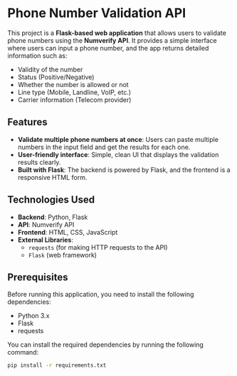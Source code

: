 # Phone Number Validation API

This project is a **Flask-based web application** that allows users to validate phone numbers using the **Numverify API**. It provides a simple interface where users can input a phone number, and the app returns detailed information such as:
- Validity of the number
- Status (Positive/Negative)
- Whether the number is allowed or not
- Line type (Mobile, Landline, VoIP, etc.)
- Carrier information (Telecom provider)

## Features
- **Validate multiple phone numbers at once**: Users can paste multiple numbers in the input field and get the results for each one.
- **User-friendly interface**: Simple, clean UI that displays the validation results clearly.
- **Built with Flask**: The backend is powered by Flask, and the frontend is a responsive HTML form.

## Technologies Used
- **Backend**: Python, Flask
- **API**: Numverify API
- **Frontend**: HTML, CSS, JavaScript
- **External Libraries**: 
  - `requests` (for making HTTP requests to the API)
  - `Flask` (web framework)

## Prerequisites
Before running this application, you need to install the following dependencies:
- Python 3.x
- Flask
- requests

You can install the required dependencies by running the following command:

```bash
pip install -r requirements.txt
